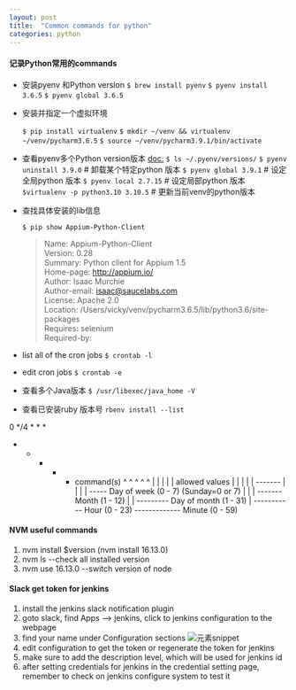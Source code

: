 ```yaml
---
layout: post
title:  "Common commands for python"
categories: python
---
```


#### 记录Python常用的commands

- 安装pyenv 和Python version
	`$ brew install pyenv`
	`$ pyenv install 3.6.5`
	`$ pyenv global 3.6.5`

- 安装并指定一个虚拟环境

    `$ pip install virtualenv`
    `$ mkdir ~/venv && virtualenv ~/venv/pycharm3.6.5`
    `$ source ~/venv/pycharm3.9.1/bin/activate`

-  查看pyenv多个Python version版本 [doc:](https://realpython.com/intro-to-pyenv/)
	 `$ ls ~/.pyenv/versions/`
	 `$ pyenv uninstall 3.9.0`  # 卸载某个特定python 版本
	 `$ pyenv global 3.9.1`		# 设定全局python 版本
	 `$ pyenv local 2.7.15`		# 设定局部python 版本
	 `$virtualenv -p python3.10 3.10.5`		# 更新当前venv的python版本

- 查找具体安装的lib信息

	`$ pip show Appium-Python-Client`

	>Name: Appium-Python-Client <br>
	Version: 0.28 <br>
	Summary: Python client for Appium 1.5 <br>
	Home-page: http://appium.io/ <br>
	Author: Isaac Murchie <br>
	Author-email: isaac@saucelabs.com <br>
	License: Apache 2.0 <br>
	Location: /Users/vicky/venv/pycharm3.6.5/lib/python3.6/site-packages <br>
	Requires: selenium <br>
	Required-by: <br>


- list all of the cron jobs 
    `$ crontab -l`


- edit cron jobs
    `$ crontab -e`


- 查看多个Java版本
	`$ /usr/libexec/java_home -V`


- 查看已安装ruby 版本号
	`rbenv install --list`

0 */4 * * *


* * * * * command(s)
^ ^ ^ ^ ^
| | | | |     allowed values
| | | | |     -------
| | | | ----- Day of week (0 - 7) (Sunday=0 or 7)
| | | ------- Month (1 - 12)
| | --------- Day of month (1 - 31)
| ----------- Hour (0 - 23)
------------- Minute (0 - 59)



#### NVM useful commands
1. nvm install $version (nvm install 16.13.0)
2. nvm ls --check all installed version
3. nvm use 16.13.0 --switch version of node



#### Slack get token for jenkins
1. install the jenkins slack notification plugin 
2. goto slack,   find Apps --> jenkins,   click to jenkins configuration to the webpage
3. find your name under Configuration sections
![元素snippet](/assets/jenkins_slack.png "configuration")
4. edit configuration to get the token or regenerate the token for jenkins
5. make sure to add the description level,   which will be used for jenkins id
6. after setting credentials for jenkins in the credential setting page,   remember to check on jenkins configure system to test it
